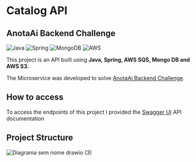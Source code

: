 # Catalog API
## AnotaAi Backend Challenge

![Java](https://img.shields.io/badge/java-%23ED8B00.svg?style=for-the-badge&logo=openjdk&logoColor=white)
![Spring](https://img.shields.io/badge/spring-%236DB33F.svg?style=for-the-badge&logo=spring&logoColor=white)
![MongoDB](https://img.shields.io/badge/MongoDB-%234ea94b.svg?style=for-the-badge&logo=mongodb&logoColor=white)
![AWS](https://img.shields.io/badge/AWS-%23FF9900.svg?style=for-the-badge&logo=amazon-aws&logoColor=white)

This project is an API built using **Java, Spring, AWS SQS, Mongo DB and AWS S3.**

The Microservice was developed to solve [AnotaAi Backend Challenge](https://github.com/githubanotaai/new-test-backend-nodejs).

## How to access
To access the endpoints of this project I provided the [Swagger UI](http://18.207.212.126:8080/swagger-ui/index.html) API documentation
 

## Project Structure

![Diagrama sem nome drawio (3)](https://github.com/guilhermeozana/anotaai-challenge/assets/69025200/04c3df9c-b6b4-4fbb-a317-dede1f946093)





